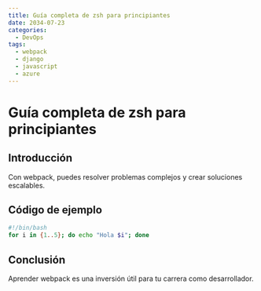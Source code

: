 ```yaml
---
title: Guía completa de zsh para principiantes
date: 2034-07-23
categories:
  - DevOps
tags:
  - webpack
  - django
  - javascript
  - azure
---
```


# Guía completa de zsh para principiantes

## Introducción

Con webpack, puedes resolver problemas complejos y crear soluciones escalables.

## Código de ejemplo

```bash
#!/bin/bash
for i in {1..5}; do echo "Hola $i"; done
```

## Conclusión

Aprender webpack es una inversión útil para tu carrera como desarrollador.